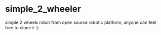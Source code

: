 # simple_2_wheeler
simple 2 wheels robot from open source robotic platform, anyone can feel free to clone it :)
